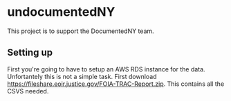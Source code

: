 # undocumentedNY

This project is to support the DocumentedNY team. 

## Setting up
First you're going to have to setup an AWS RDS instance for the data. Unfortantely this is not a simple task. 
First download https://fileshare.eoir.justice.gov/FOIA-TRAC-Report.zip. This contains all the CSVS needed. 
